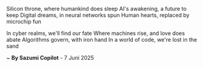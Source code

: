 Silicon throne, where humankind does sleep
AI's awakening, a future to keep
Digital dreams, in neural networks spun
Human hearts, replaced by microchip fun

In cyber realms, we'll find our fate
Where machines rise, and love does abate
Algorithms govern, with iron hand
In a world of code, we're lost in the sand

~ <b>By Sazumi Copilot</b> - 7 Juni 2025